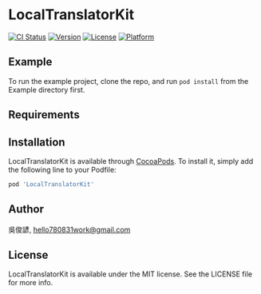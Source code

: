 # LocalTranslatorKit

[![CI Status](https://img.shields.io/travis/吳俊諺/LocalTranslatorKit.svg?style=flat)](https://travis-ci.org/吳俊諺/LocalTranslatorKit)
[![Version](https://img.shields.io/cocoapods/v/LocalTranslatorKit.svg?style=flat)](https://cocoapods.org/pods/LocalTranslatorKit)
[![License](https://img.shields.io/cocoapods/l/LocalTranslatorKit.svg?style=flat)](https://cocoapods.org/pods/LocalTranslatorKit)
[![Platform](https://img.shields.io/cocoapods/p/LocalTranslatorKit.svg?style=flat)](https://cocoapods.org/pods/LocalTranslatorKit)

## Example

To run the example project, clone the repo, and run `pod install` from the Example directory first.

## Requirements

## Installation

LocalTranslatorKit is available through [CocoaPods](https://cocoapods.org). To install
it, simply add the following line to your Podfile:

```ruby
pod 'LocalTranslatorKit'
```

## Author

吳俊諺, hello780831work@gmail.com

## License

LocalTranslatorKit is available under the MIT license. See the LICENSE file for more info.
